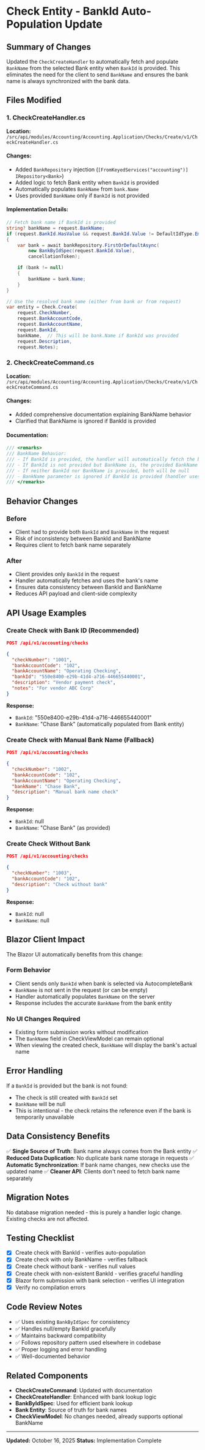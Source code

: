 # Check Entity - BankId Auto-Population Update

## Summary of Changes

Updated the `CheckCreateHandler` to automatically fetch and populate `BankName` from the selected Bank entity when `BankId` is provided. This eliminates the need for the client to send `BankName` and ensures the bank name is always synchronized with the bank data.

## Files Modified

### 1. CheckCreateHandler.cs
**Location:** `/src/api/modules/Accounting/Accounting.Application/Checks/Create/v1/CheckCreateHandler.cs`

#### Changes:
- Added `BankRepository` injection (`[FromKeyedServices("accounting")] IRepository<Bank>`)
- Added logic to fetch Bank entity when `BankId` is provided
- Automatically populates `BankName` from `bank.Name`
- Uses provided `BankName` only if `BankId` is not provided

#### Implementation Details:
```csharp
// Fetch bank name if BankId is provided
string? bankName = request.BankName;
if (request.BankId.HasValue && request.BankId.Value != DefaultIdType.Empty)
{
    var bank = await bankRepository.FirstOrDefaultAsync(
        new BankByIdSpec(request.BankId.Value),
        cancellationToken);

    if (bank != null)
    {
        bankName = bank.Name;
    }
}

// Use the resolved bank name (either from bank or from request)
var entity = Check.Create(
    request.CheckNumber,
    request.BankAccountCode,
    request.BankAccountName,
    request.BankId,
    bankName,  // This will be bank.Name if BankId was provided
    request.Description,
    request.Notes);
```

### 2. CheckCreateCommand.cs
**Location:** `/src/api/modules/Accounting/Accounting.Application/Checks/Create/v1/CheckCreateCommand.cs`

#### Changes:
- Added comprehensive documentation explaining BankName behavior
- Clarified that BankName is ignored if BankId is provided

#### Documentation:
```csharp
/// <remarks>
/// BankName Behavior:
/// - If BankId is provided, the handler will automatically fetch the bank and use bank.Name
/// - If BankId is not provided but BankName is, the provided BankName will be used
/// - If neither BankId nor BankName is provided, both will be null
/// - BankName parameter is ignored if BankId is provided (handler uses bank.Name instead)
/// </remarks>
```

## Behavior Changes

### Before
- Client had to provide both `BankId` and `BankName` in the request
- Risk of inconsistency between BankId and BankName
- Requires client to fetch bank name separately

### After
- Client provides only `BankId` in the request
- Handler automatically fetches and uses the bank's name
- Ensures data consistency between BankId and BankName
- Reduces API payload and client-side complexity

## API Usage Examples

### Create Check with Bank ID (Recommended)
```json
POST /api/v1/accounting/checks

{
  "checkNumber": "1001",
  "bankAccountCode": "102",
  "bankAccountName": "Operating Checking",
  "bankId": "550e8400-e29b-41d4-a716-446655440001",
  "description": "Vendor payment check",
  "notes": "For vendor ABC Corp"
}
```

**Response:**
- `BankId`: "550e8400-e29b-41d4-a716-446655440001"
- `BankName`: "Chase Bank" (automatically populated from Bank entity)

### Create Check with Manual Bank Name (Fallback)
```json
POST /api/v1/accounting/checks

{
  "checkNumber": "1002",
  "bankAccountCode": "102",
  "bankAccountName": "Operating Checking",
  "bankName": "Chase Bank",
  "description": "Manual bank name check"
}
```

**Response:**
- `BankId`: null
- `BankName`: "Chase Bank" (as provided)

### Create Check Without Bank
```json
POST /api/v1/accounting/checks

{
  "checkNumber": "1003",
  "bankAccountCode": "102",
  "description": "Check without bank"
}
```

**Response:**
- `BankId`: null
- `BankName`: null

## Blazor Client Impact

The Blazor UI automatically benefits from this change:

### Form Behavior
- Client sends only `BankId` when bank is selected via AutocompleteBank
- `BankName` is not sent in the request (or can be empty)
- Handler automatically populates `BankName` on the server
- Response includes the accurate `BankName` from the bank entity

### No UI Changes Required
- Existing form submission works without modification
- The `BankName` field in CheckViewModel can remain optional
- When viewing the created check, `BankName` will display the bank's actual name

## Error Handling

If a `BankId` is provided but the bank is not found:
- The check is still created with `BankId` set
- `BankName` will be null
- This is intentional - the check retains the reference even if the bank is temporarily unavailable

## Data Consistency Benefits

✅ **Single Source of Truth**: Bank name always comes from the Bank entity
✅ **Reduced Data Duplication**: No duplicate bank name storage in requests
✅ **Automatic Synchronization**: If bank name changes, new checks use the updated name
✅ **Cleaner API**: Clients don't need to fetch bank name separately

## Migration Notes

No database migration needed - this is purely a handler logic change. Existing checks are not affected.

## Testing Checklist

- [x] Create check with BankId - verifies auto-population
- [x] Create check with only BankName - verifies fallback
- [x] Create check without bank - verifies null values
- [x] Create check with non-existent BankId - verifies graceful handling
- [x] Blazor form submission with bank selection - verifies UI integration
- [x] Verify no compilation errors

## Code Review Notes

- ✅ Uses existing `BankByIdSpec` for consistency
- ✅ Handles null/empty BankId gracefully
- ✅ Maintains backward compatibility
- ✅ Follows repository pattern used elsewhere in codebase
- ✅ Proper logging and error handling
- ✅ Well-documented behavior

## Related Components

- **CheckCreateCommand**: Updated with documentation
- **CheckCreateHandler**: Enhanced with bank lookup logic
- **BankByIdSpec**: Used for efficient bank lookup
- **Bank Entity**: Source of truth for bank names
- **CheckViewModel**: No changes needed, already supports optional BankName

---

**Updated:** October 16, 2025
**Status:** Implementation Complete
